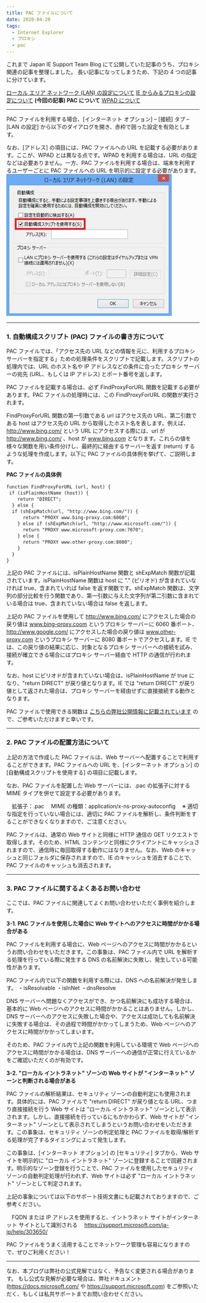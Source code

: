 ```yaml
---
title: PAC ファイルについて
date: 2020-04-20
tags: 
  - Internet Explorer
  - プロキシ
  - pac
---
```


これまで Japan IE Support Team Blog にて公開していた記事のうち、プロキシ関連の記事を整理しました。
長い記事になってしまうため、下記の 4 つの記事に分けています。

[ローカル エリア ネットワーク (LAN) の設定について](../LAN-Settings/)
[IE からみるプロキシの設定について](../ProxySettings/)
**(今回の記事) PAC について**
[WPAD について](../wpad/)

---

PAC ファイルを利用する場合、[インターネット オプション] – [接続] タブ – [LAN の設定] から以下のダイアログを開き、赤枠で囲った設定を有効とします。

なお、[アドレス] の項目には、PAC ファイルへの URL を記載する必要があります。ここが、WPAD とは異なる点です。WPAD を利用する場合は、URL の指定などは必要ありません。一方、PAC ファイルを利用する場合は、端末を利用するユーザーごとに PAC ファイルへの URL を明示的に設定する必要があります。
![LANSettings](/articles/internet-explorer-microsoft-edge/pac/LANSettings.jpg)

---

### 1. 自動構成スクリプト (PAC) ファイルの書き方について
PAC ファイルでは、「アクセス先の URL などの情報を元に、利用するプロキシ サーバーを指定する」ための処理条件をスクリプトで記載します。スクリプトの処理内では、URL のホスト名や IP アドレスなどの条件に合ったプロキシ サーバーの宛先 (URL、もしくは IP アドレス) とポート番号を返します。

PAC ファイルを記載する場合は、必ず FindProxyForURL 関数を記載する必要があります。PAC ファイルの処理時には、この FindProxyForURL の関数が実行されます。

FindProxyForURL 関数の第一引数である url はアクセス先の URL、第二引数である host はアクセス先の URL から取得したホスト名を表します。例えば、http://www.bing.com/ という URL にアクセスする際には、url が http://www.bing.com/ 、host が www.bing.com となります。これらの値を様々な関数を用い条件分けし、最終的に経由するサーバーを返す (return) するような処理を作成します。以下に PAC ファイルの具体例を挙げて、ご説明します。

**PAC ファイルの具体例**
```
function FindProxyForURL (url, host) {
 if (isPlainHostName (host)) {
    return "DIRECT";
  } else {
  if (shExpMatch(url, "http://www.bing.com/")) {
      return "PROXY www.bing-proxy.com:6060";
    } else if (shExpMatch(url, "http://www.microsoft.com/")) {
      return "PROXY www.microsoft-proxy.com:7070";
    } else {
      return "PROXY www.other-proxy.com:8080";
    }
  }
}
```

上記の PAC ファイルには、isPlainHostName 関数と shExpMatch 関数が記載されています。isPlainHostName 関数は host に "." (ピリオド) が含まれていなければ true、含まれていれば false を返す関数です。shExpMatch 関数は、文字列の部分比較を行う関数であり、第一引数に与えた文字列が第二引数に含まれている場合は true、含まれていない場合は false を返します。

上記の PAC ファイルを使用して http://www.bing.com/ にアクセスした場合の戻り値は www.bing-proxy.coom というプロキシ サーバーに 6060 番ポート、http://www.google.com/ にアクセスした場合の戻り値は www.other-proxy.com というプロキシ サーバーに 8080 番ポートでアクセスします。IE では、この戻り値の結果に応じ、対象となるプロキシ サーバーへの接続を試み、接続が確立できる場合にはプロキシ サーバー経由で HTTP の通信が行われます。  

なお、host にピリオドが含まれていない場合は、isPlainHostName が true になり、"return DIRECT" が戻り値となります。IE では "return DIRECT" が戻り値として返された場合は、プロキシ サーバーを経由せずに直接接続する動作となります。

PAC ファイルで使用できる関数は [こちらの弊社公開情報に記載されています](https://docs.microsoft.com/ja-jp/internet-explorer/ie11-ieak/proxy-auto-config-examples) ので、ご参考いただけますと幸いです。

---

### 2. PAC ファイルの配置方法について

上記の方法で作成した PAC ファイルは、Web サーバーへ配置することで利用することができます。PAC ファイルへの URL を、[インターネット オプション] の [自動構成スクリプトを使用する] の項目に記載します。

なお、PAC ファイルを配置した Web サーバーには、.pac の拡張子に対する MIME タイプを併せて設定する必要があります。

　拡張子：.pac
　MIME の種類：application/x-ns-proxy-autoconfig
　※ 適切な指定を行っていない場合には、適切に PAC ファイルを解析し、条件判断をすることができなくなりますので、ご注意ください。

PAC ファイルは、通常の Web サイトと同様に HTTP 通信の GET リクエストで取得します。そのため、HTML コンテンツと同様にクライアントにキャッシュされますので、通信時に毎回取得する動作にはなりません。なお、Web のキャッシュと同じフォルダに保存されますので、IE のキャッシュを消去することで、PAC ファイルのキャッシュも消去されます。

---

### 3. PAC ファイルに関するよくあるお問い合わせ

ここでは、PAC ファイルに関連してよくお問い合わせいただく事例を紹介します。

**3-1. PAC ファイルを使用した場合に Web サイトへのアクセスに時間がかかる場合がある**

PAC ファイルを利用する場合に、Web ページへのアクセスに時間がかかるというお問い合わせをいただきます。この事象は、PAC ファイル内で URL を解析する処理を行っている際に発生する DNS の名前解決に失敗し、発生している可能性があります。

PAC ファイル内で以下の関数を利用する際には、DNS への名前解決が発生します。
・isResolvable
・isInNet
・dnsResolve

DNS サーバーへ問題なくアクセスができ、かつ名前解決にも成功する場合は、基本的に Web ページへのアクセスに時間がかかることはありません。しかし、DNS サーバーへのアクセスに失敗した場合や、アクセスは成功しても名前解決に失敗する場合は、その過程で時間がかかってしまうため、Web ページへのアクセスに時間がかかってしまいます。

そのため、PAC ファイル内で上記の関数を利用している環境で Web ページへのアクセスに時間がかかる場合は、DNS サーバーへの通信が正常に行えているかをご確認いただくのが有効です。

**3-2. "ローカル イントラネット" ゾーンの Web サイトが "インターネット" ゾーンと判断される場合がある**

PAC ファイルの解析結果は、セキュリティ ゾーンの自動判定にも使用されます。具体的には、PAC ファイルで "return DIRECT" が戻り値となる URL、つまり直接接続を行う Web サイトは "ローカル イントラネット" ゾーンとして表示されます。しかし、直接接続を行っているにもかかわらず、Web サイトが "インターネット" ゾーンとして表示されてしまうというお問い合わせをいただきます。この事象は、セキュリティ ゾーンの判定処理と PAC ファイルを取得/解析する処理が完了するタイミングによって発生します。

この事象は、[インターネット オプション] の [セキュリティ] タブから、Web サイトを明示的に "ローカル イントラネット" ゾーンに登録することで回避されます。明示的なゾーン登録を行うことで、PAC ファイルを使用したセキュリティ ゾーンの自動判定処理が行われず、Web サイトは必ず "ローカル イントラネット" ゾーンとして判定されます。

上記の事象については以下のサポート技術文書にも記載されておりますので、ご参考ください。

　FQDN または IP アドレスを使用すると、イントラネット サイトがインターネット サイトとして識別される
　https://support.microsoft.com/ja-jp/help/303650/


PAC ファイルをうまく活用することでネットワーク管理も容易になりますので、ぜひご利用ください！

---
なお、本ブログは弊社の公式見解ではなく、予告なく変更される場合があります。
もし公式な見解が必要な場合は、弊社ドキュメント (https://docs.microsoft.com/ や https://support.microsoft.com) をご参照いただく、もしくは私共サポートまでお問い合わせください。